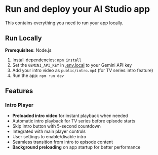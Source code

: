 # Run and deploy your AI Studio app

This contains everything you need to run your app locally.

## Run Locally

**Prerequisites:**  Node.js


1. Install dependencies:
   `npm install`
2. Set the `GEMINI_API_KEY` in [.env.local](.env.local) to your Gemini API key
3. Add your intro video as `public/intro.mp4` (for TV series intro feature)
4. Run the app:
   `npm run dev`

## Features

### Intro Player
- **Preloaded intro video** for instant playback when needed
- Automatic intro playback for TV series before episode starts
- Skip intro button with 5-second countdown
- Integrated with main player controls
- User settings to enable/disable intro
- Seamless transition from intro to episode content
- **Background preloading** on app startup for better performance
